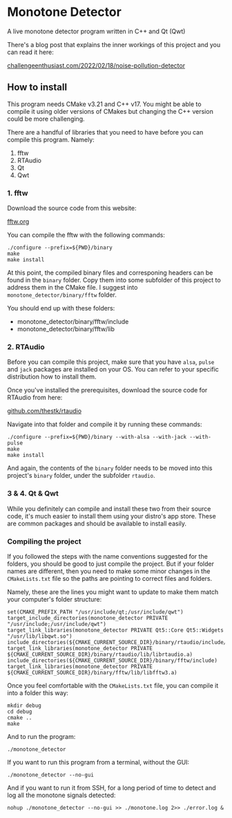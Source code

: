 # Monotone Detector
A live monotone detector program written in C++ and Qt (Qwt)

There's a blog post that explains the inner workings of this project and you can read it here:

[challengeenthusiast.com/2022/02/18/noise-pollution-detector](https://challengeenthusiast.com/2022/02/18/noise-pollution-detector/)

## How to install
This program needs CMake v3.21 and C++ v17. You might be able to compile it using older versions of CMakes but changing the C++ version could be more challenging.

There are a handful of libraries that you need to have before you can compile this program. Namely:

 1. fftw
 1. RTAudio
 1. Qt
 1. Qwt

### 1. fftw

Download the source code from this website:

[fftw.org](http://fftw.org/)

You can compile the fftw with the following commands:

```
./configure --prefix=${PWD}/binary
make
make install
```

At this point, the compiled binary files and corresponing headers can be found in the `binary` folder. Copy them into some subfolder of this project to address them in the CMake file. I suggest into `monotone_detector/binary/fftw` folder.

You should end up with these folders:

 * monotone_detector/binary/fftw/include
 * monotone_detector/binary/fftw/lib

### 2. RTAudio

Before you can compile this project, make sure that you have `alsa`, `pulse` and `jack` packages are installed on your OS. You can refer to your specific distribution how to install them.

Once you've installed the prerequisites, download the source code for RTAudio from here:

[github.com/thestk/rtaudio](https://github.com/thestk/rtaudio)

Navigate into that folder and compile it by running these commands:

```
./configure --prefix=${PWD}/binary --with-alsa --with-jack --with-pulse
make
make install
```

And again, the contents of the `binary` folder needs to be moved into this project's `binary` folder, under the subfolder `rtaudio`.

### 3 & 4. Qt & Qwt

While you definitely can compile and install these two from their source code, it's much easier to install them using your distro's app store. These are common packages and should be available to install easily.

### Compiling the project

If you followed the steps with the name conventions suggested  for the folders, you should be good to just compile the project. But if your folder names are different, then you need to make some minor changes in the `CMakeLists.txt` file so the paths are pointing to correct files and folders.

Namely, these are the lines you might want to update to make them match your computer's folder structure:

```
set(CMAKE_PREFIX_PATH "/usr/include/qt;/usr/include/qwt")
target_include_directories(monotone_detector PRIVATE "/usr/include;/usr/include/qwt")
target_link_libraries(monotone_detector PRIVATE Qt5::Core Qt5::Widgets "/usr/lib/libqwt.so")
include_directories(${CMAKE_CURRENT_SOURCE_DIR}/binary/rtaudio/include/rtaudio)
target_link_libraries(monotone_detector PRIVATE ${CMAKE_CURRENT_SOURCE_DIR}/binary/rtaudio/lib/librtaudio.a)
include_directories(${CMAKE_CURRENT_SOURCE_DIR}/binary/fftw/include)
target_link_libraries(monotone_detector PRIVATE ${CMAKE_CURRENT_SOURCE_DIR}/binary/fftw/lib/libfftw3.a)
```
Once you feel comfortable with the `CMakeLists.txt` file, you can compile it into a folder this way:

```
mkdir debug
cd debug
cmake ..
make
```

And to run the program:

```
./monotone_detector
```

If you want to run this program from a terminal, without the GUI:

```
./monotone_detector --no-gui
```

And if you want to run it from SSH, for a long period of time to detect and log all the monotone signals detected:

```
nohup ./monotone_detector --no-gui >> ./monotone.log 2>> ./error.log &
```
